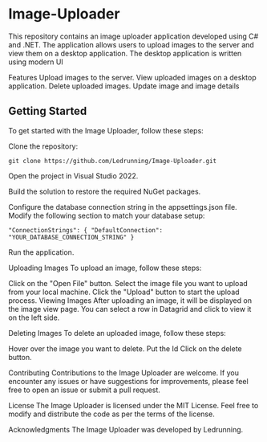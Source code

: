# Image-Uploader 

This repository contains an image uploader application developed using C# and .NET.
The application allows users to upload images to the server and view them on a desktop application.
The desktop application is written using modern UI

Features
Upload images to the server.
View uploaded images on a desktop application.
Delete uploaded images.
Update image and image details 

## Getting Started
To get started with the Image Uploader, follow these steps:

Clone the repository:

`git clone https://github.com/Ledrunning/Image-Uploader.git`

Open the project in Visual Studio 2022.

Build the solution to restore the required NuGet packages.

Configure the database connection string in the appsettings.json file. Modify the following section to match your database setup:

`"ConnectionStrings": {
  "DefaultConnection": "YOUR_DATABASE_CONNECTION_STRING"
}`

Run the application.

Uploading Images
To upload an image, follow these steps:

Click on the "Open File" button.
Select the image file you want to upload from your local machine.
Click the "Upload" button to start the upload process.
Viewing Images
After uploading an image, it will be displayed on the image view page. You can select a row in Datagrid and click to view it on the left side.

Deleting Images
To delete an uploaded image, follow these steps:

Hover over the image you want to delete.
Put the Id
Click on the delete button.

Contributing
Contributions to the Image Uploader are welcome. If you encounter any issues or have suggestions for improvements, please feel free to open an issue or submit a pull request.

License
The Image Uploader is licensed under the MIT License. Feel free to modify and distribute the code as per the terms of the license.

Acknowledgments
The Image Uploader was developed by Ledrunning. 
